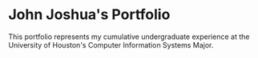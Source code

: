 # John Joshua's Portfolio
This portfolio represents my cumulative undergraduate experience at the University of Houston's Computer Information Systems Major.
